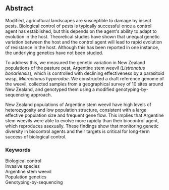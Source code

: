 ## Abstract

<!-- context and need for the work -->
Modified, agricultural landscapes are susceptible to damage by insect pests.
Biological control of pests is typically successful once a control agent has established, but this depends on the agent's ability to adapt to evolution in the host.
Theoretical studies have shown that unequal genetic variation between the host and the control agent will lead to rapid evolution of resistance in the host.
Although this has been reported in one instance, the underlying genetics have not been studied.

<!-- - approach and methods used -->

To address this, we measured the genetic variation in New Zealand populations of the pasture pest, Argentine stem weevil (*Listronotus bonariensis*), which is controlled with declining effectiveness by a parasitoid wasp, *Microctonus hyperodae*.
We constructed a draft reference genome of the weevil, collected samples from a geographical survey of 10 sites around New Zealand, and genotyped them using a modified genotyping-by-sequencing approach.

<!-- - main results (2-3 points) -->

New Zealand populations of Argentine stem weevil have high levels of heterozygosity and low population structure, consistent with a large effective population size and frequent gene flow.
This implies that Argentine stem weevils were able to evolve more rapidly than their biocontrol agent, which reproduces asexually. 
These findings show that monitoring genetic diversity in biocontrol agents and their targets is critical for long-term success of biological control.

<!-- ### Synthesis and applications

- wider implications and relevance to management or policy
 -->

### Keywords

Biological control  
Invasive species  
Argentine stem weevil  
Population genetics  
Genotyping-by-sequencing
<!-- Naughty weevils -->
